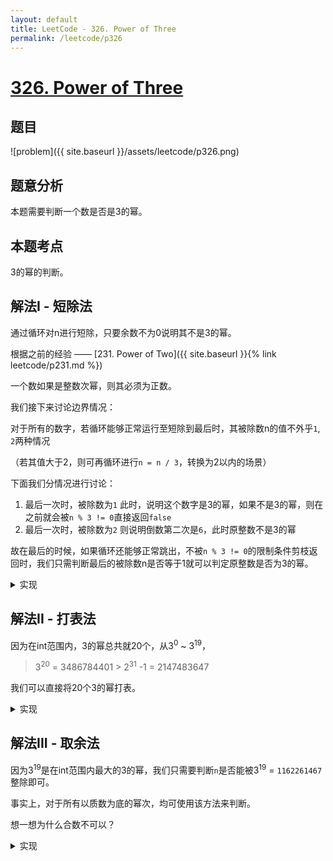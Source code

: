 ```yaml
---
layout: default
title: LeetCode - 326. Power of Three
permalink: /leetcode/p326
---
```

# [326. Power of Three](https://leetcode.com/problems/power-of-three/description/)

## 题目
![problem]({{ site.baseurl }}/assets/leetcode/p326.png)


## 题意分析
本题需要判断一个数是否是3的幂。

## 本题考点
3的幂的判断。

## 解法I - 短除法
通过循环对n进行短除，只要余数不为0说明其不是3的幂。

根据之前的经验 —— [231. Power of Two]({{ site.baseurl }}{% link leetcode/p231.md %})

一个数如果是整数次幂，则其必须为正数。

我们接下来讨论边界情况：

对于所有的数字，若循环能够正常运行至短除到最后时，其被除数n的值不外乎`1`, `2`两种情况

（若其值大于2，则可再循环进行`n = n / 3`，转换为2以内的场景）

下面我们分情况进行讨论：

1. 最后一次时，被除数为`1`
    此时，说明这个数字是3的幂，如果不是3的幂，则在之前就会被`n % 3 != 0`直接返回`false`
2. 最后一次时，被除数为`2`
    则说明倒数第二次是`6`，此时原整数不是3的幂

故在最后的时候，如果循环还能够正常跳出，不被`n % 3 != 0`的限制条件剪枝返回时，我们只需判断最后的被除数n是否等于1就可以判定原整数是否为3的幂。


<details markdown="1">
<summary markdown="span">实现</summary>

```java
class Solution {
  public boolean isPowerOfThree(int n) {
    if (n > 1) {
      while (n >= 3) {
        if (n % 3 != 0) {
          return false;
        }
        n /= 3;
      }
    }
    return n == 1;
  }
}
```
</details>

## 解法II - 打表法
因为在int范围内，3的幂总共就20个，从3<sup>0</sup> ~ 3<sup>19</sup>，

> 3<sup>20</sup> = 3486784401 > 2<sup>31</sup> -1 = 2147483647

我们可以直接将20个3的幂打表。

<details markdown="1">
<summary markdown="span">实现</summary>

```java
class Solution {
  public boolean isPowerOfThree(int n) {
    HashSet<Integer> powerOfThreeSet = new HashSet<>(Arrays.asList(1, 3, 9, 27, 81, 243, 729, 2187, 6561, 19683, 59049, 177147, 531441, 1594323, 4782969, 14348907, 43046721, 129140163, 387420489, 1162261467));
    return powerOfThreeSet.contains(n);
  }
}
```
</details>

## 解法III - 取余法
因为3<sup>19</sup>是在int范围内最大的3的幂，我们只需要判断`n`是否能被3<sup>19</sup> = `1162261467`整除即可。

事实上，对于所有以质数为底的幂次，均可使用该方法来判断。

想一想为什么合数不可以？

<details markdown="1">
<summary markdown="span">实现</summary>

```java
class Solution {
  public boolean isPowerOfThree(int n) {
    return (n > 0) && (1162261467 % n == 0);
  }
}
```
</details>